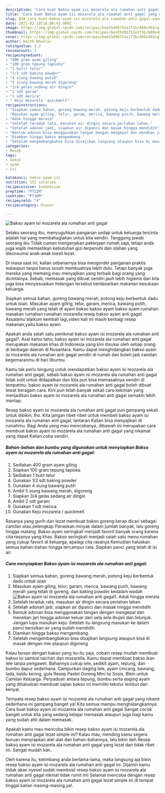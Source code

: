 ```yaml
---
description: "Cara buat Bakso ayam isi mozarela ala rumahan anti gagal yang enak dan Mudah Dibuat"
title: "Cara buat Bakso ayam isi mozarela ala rumahan anti gagal yang enak dan Mudah Dibuat"
slug: 834-cara-buat-bakso-ayam-isi-mozarela-ala-rumahan-anti-gagal-yang-enak-dan-mudah-dibuat
date: 2021-02-18T18:00:43.980Z
image: https://img-global.cpcdn.com/recipes/bee55d98751e1f3b/680x482cq70/bakso-ayam-isi-mozarela-ala-rumahan-anti-gagal-foto-resep-utama.jpg
thumbnail: https://img-global.cpcdn.com/recipes/bee55d98751e1f3b/680x482cq70/bakso-ayam-isi-mozarela-ala-rumahan-anti-gagal-foto-resep-utama.jpg
cover: https://img-global.cpcdn.com/recipes/bee55d98751e1f3b/680x482cq70/bakso-ayam-isi-mozarela-ala-rumahan-anti-gagal-foto-resep-utama.jpg
author: Keith Wheeler
ratingvalue: 3.2
reviewcount: 3
recipeingredient:
- "400 gram ayam giling"
- "100 gram tepung tapioka"
- "1 butir telur"
- "1/2 sdt baking powder"
- "4 siung bawang putih"
- "5 siung bawang merah digoreng"
- "3/4 gelas sedang air dingin"
- "2 sdt garam"
- "1 sdt merica"
- " Keju mozarela  quickmelt"
recipeinstructions:
- "Siapkan semua bahan, goreng bawang merah, potong keju berbentuk dadu untuk isian"
- "Masukan ayam giling, telur, garam, merica, bawang putih, bawang merah yang telah di goreng, dan baking powder kedalam wadah"
- "Aduk hingga merata"
- "Setelah teraduk rata, masukan air dingin secara perlahan lahan."
- "Setelah adonan jadi, siapkan air dipanci dan masak hingga mendidih"
- "Bentuk adonan bisa menggunakan tangan dengan mengepal dan menekan jari hingga adonan keluar dari sela sela ibujari dan telunjuk. Jangan lupa masukan keju. Setelah itu langsung masukan ke dalam panci berisikan air yang sudah mendidih."
- "Diamkan hingga bakso mengembang."
- "Setelah mengembangbakso bisa disajikan langsung ataupun bisa di masak dengan mie ataupun digoreng"
categories:
- Resep
tags:
- bakso
- ayam
- isi

katakunci: bakso ayam isi 
nutrition: 152 calories
recipecuisine: Indonesian
preptime: "PT22M"
cooktime: "PT36M"
recipeyield: "4"
recipecategory: Dinner

---
```



![Bakso ayam isi mozarela ala rumahan anti gagal](https://img-global.cpcdn.com/recipes/bee55d98751e1f3b/680x482cq70/bakso-ayam-isi-mozarela-ala-rumahan-anti-gagal-foto-resep-utama.jpg)

Selaku seorang ibu, menyuguhkan panganan sedap untuk keluarga tercinta adalah hal yang membahagiakan untuk kita sendiri. Tanggung jawab seorang ibu Tidak cuman mengerjakan pekerjaan rumah saja, tetapi anda juga wajib memastikan kebutuhan gizi terpenuhi dan olahan yang dikonsumsi anak-anak mesti lezat.

Di masa  saat ini, kalian sebenarnya bisa mengorder panganan praktis walaupun tanpa harus susah membuatnya lebih dulu. Tetapi banyak juga mereka yang memang mau menyajikan yang terbaik bagi orang yang dicintainya. Sebab, memasak yang dibuat sendiri jauh lebih higienis dan kita juga bisa menyesuaikan hidangan tersebut berdasarkan makanan kesukaan keluarga. 

Siapkan semua bahan, goreng bawang merah, potong keju berbentuk dadu untuk isian. Masukan ayam giling, telur, garam, merica, bawang putih, bawang merah yang telah di ayam bakso bakso ayam bakso ayam rumahan masakan rumahan rumahan mozarella resep bakso ayam anti gagal. Assalamu&#39;alaikum kembali lagi,video kali ini masih berbagi resep makanan,yaitu bakso ayam.

Apakah anda salah satu penikmat bakso ayam isi mozarela ala rumahan anti gagal?. Asal kamu tahu, bakso ayam isi mozarela ala rumahan anti gagal merupakan makanan khas di Indonesia yang kini disukai oleh setiap orang di berbagai daerah di Nusantara. Kamu dapat menghidangkan bakso ayam isi mozarela ala rumahan anti gagal sendiri di rumah dan boleh jadi camilan kegemaranmu di hari liburmu.

Kamu tak perlu bingung untuk mendapatkan bakso ayam isi mozarela ala rumahan anti gagal, sebab bakso ayam isi mozarela ala rumahan anti gagal tidak sulit untuk didapatkan dan kita pun bisa memasaknya sendiri di tempatmu. bakso ayam isi mozarela ala rumahan anti gagal boleh dibuat lewat beragam cara. Kini pun telah banyak sekali cara kekinian yang menjadikan bakso ayam isi mozarela ala rumahan anti gagal semakin lebih mantap.

Resep bakso ayam isi mozarela ala rumahan anti gagal pun gampang sekali untuk dibikin, lho. Kita jangan ribet-ribet untuk membeli bakso ayam isi mozarela ala rumahan anti gagal, lantaran Kalian bisa menyajikan di rumahmu. Bagi Anda yang mau mencobanya, dibawah ini merupakan cara membuat bakso ayam isi mozarela ala rumahan anti gagal yang nikamat yang dapat Kalian coba sendiri.

<!--inarticleads1-->

##### Bahan-bahan dan bumbu yang digunakan untuk menyiapkan Bakso ayam isi mozarela ala rumahan anti gagal:

1. Sediakan 400 gram ayam giling
1. Siapkan 100 gram tepung tapioka
1. Sediakan 1 butir telur
1. Gunakan 1/2 sdt baking powder
1. Gunakan 4 siung bawang putih
1. Ambil 5 siung bawang merah, digoreng
1. Siapkan 3/4 gelas sedang air dingin
1. Ambil 2 sdt garam
1. Gunakan 1 sdt merica
1. Gunakan  Keju mozarela / quickmelt


Rasanya yang gurih dan lezat membuat bakso goreng kerap dicari sebagai camilan atau pelengkap Panaskan minyak dalam jumlah banyak, lalu goreng hingga matang. Bakso ayam seringkali menjadi favorit banyak orang karena cita rasanya yang khas. Bakso seringkali menjadi salah satu menu rumahan yang cukup favorit di keluarga, apalagi cita rasanya Kemudian haluskan semua bahan-bahan hingga tercampur rata. Siapkan panci yang telah di isi air. 

<!--inarticleads2-->

##### Cara menyiapkan Bakso ayam isi mozarela ala rumahan anti gagal:

1. Siapkan semua bahan, goreng bawang merah, potong keju berbentuk dadu untuk isian
1. Masukan ayam giling, telur, garam, merica, bawang putih, bawang merah yang telah di goreng, dan baking powder kedalam wadah
<img src="https://img-global.cpcdn.com/steps/8a14de1371a0a4e8/160x128cq70/bakso-ayam-isi-mozarela-ala-rumahan-anti-gagal-langkah-memasak-2-foto.jpg" alt="Bakso ayam isi mozarela ala rumahan anti gagal">1. Aduk hingga merata
1. Setelah teraduk rata, masukan air dingin secara perlahan lahan.
1. Setelah adonan jadi, siapkan air dipanci dan masak hingga mendidih
1. Bentuk adonan bisa menggunakan tangan dengan mengepal dan menekan jari hingga adonan keluar dari sela sela ibujari dan telunjuk. Jangan lupa masukan keju. Setelah itu langsung masukan ke dalam panci berisikan air yang sudah mendidih.
1. Diamkan hingga bakso mengembang.
1. Setelah mengembangbakso bisa disajikan langsung ataupun bisa di masak dengan mie ataupun digoreng


Kalau bosan dengan bakso yang itu-itu saja, cobain resep mudah membuat bakso isi sambal taichan dan mozarella. Kamu dapat membuat bakso ikan lele tanpa pengawet. Bahannya cukup lele, sedikit ayam, tepung, dan bumbu dapur sederhana. Campurkan daging lele, ayam cincang, bawang, lada, kaldu kering, gula Resep Pastel Goreng Mini Isi Sosis, Bikin untuk Camilan Keluarga. Perpaduan antara tepung, bumbu serta daging ayam yang dihaluskan membuat sajian bakso ini memiliki tekstur lembut dan kenyal. 

Ternyata resep bakso ayam isi mozarela ala rumahan anti gagal yang nikamt sederhana ini gampang banget ya! Kita semua mampu menghidangkannya. Cara buat bakso ayam isi mozarela ala rumahan anti gagal Sangat cocok banget untuk kita yang sedang belajar memasak ataupun juga bagi kamu yang sudah ahli dalam memasak.

Apakah kamu mau mencoba bikin resep bakso ayam isi mozarela ala rumahan anti gagal lezat simple ini? Kalau mau, mending kamu segera buruan menyiapkan alat-alat dan bahan-bahannya, lalu bikin deh Resep bakso ayam isi mozarela ala rumahan anti gagal yang lezat dan tidak ribet ini. Sangat mudah kan. 

Oleh karena itu, ketimbang anda berlama-lama, maka langsung aja bikin resep bakso ayam isi mozarela ala rumahan anti gagal ini. Dijamin kamu tiidak akan nyesel sudah membuat resep bakso ayam isi mozarela ala rumahan anti gagal nikmat tidak rumit ini! Selamat mencoba dengan resep bakso ayam isi mozarela ala rumahan anti gagal lezat simple ini di tempat tinggal kalian masing-masing,ya!.

